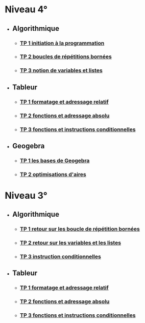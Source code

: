 # Niveau 4°  

 * ## Algorithmique  

   * ### [TP 1 initiation à la programmation](./TP1.md)
   * ### [TP 2 boucles de répétitions bornées]()
   * ### [TP 3 notion de variables et listes]()

 * ## Tableur  

   * ### [TP 1 formatage et adressage relatif]()
   * ### [TP 2 fonctions et adressage absolu]()
   * ### [TP 3 fonctions et instructions conditionnelles]()

 * ## Geogebra  

   * ### [TP 1 les bases de Geogebra](./Geogebra_TP1.md)
   * ### [TP 2 optimisations d'aires]()  

# Niveau 3°

* ## Algorithmique  

   * ### [TP 1 retour sur les boucle de répétition bornées](./TP1.md)
   * ### [TP 2 retour sur les variables et les listes]()
   * ### [TP 3 instruction conditionnelles]()

 * ## Tableur  

   * ### [TP 1 formatage et adressage relatif]()
   * ### [TP 2 fonctions et adressage absolu]()
   * ### [TP 3 fonctions et instructions conditionnelles]()
